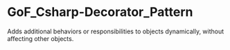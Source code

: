 # GoF_Csharp-Decorator_Pattern

Adds additional behaviors or responsibilities to objects dynamically, without affecting other objects.

